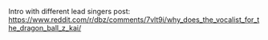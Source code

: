 Intro with different lead singers post:
https://www.reddit.com/r/dbz/comments/7vlt9i/why_does_the_vocalist_for_the_dragon_ball_z_kai/


